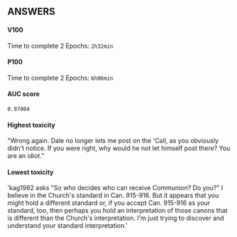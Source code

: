 ## ANSWERS

#### V100
Time to complete 2 Epochs: ```2h32min```  

#### P100
Time to complete 2 Epochs: ```6h06min```  

#### AUC score
```0.97004```  

#### Highest toxicity 
"Wrong again. Dale no longer lets me post on the 'Call, as you obviously didn't notice. If you were right, why would he not let himself post there? You are an idiot." 

#### Lowest toxicity 
'kag1982 asks "So who decides who can receive Communion? Do you?" I believe in the Church's standard in Can. 915-916. But it appears that you might hold a different standard or, if you accept Can. 915-916 as your standard, too, then perhaps you hold an interpretation of those canons that is different than the Church's interpretation.  I'm just trying to discover and understand your standard interpretation.'
